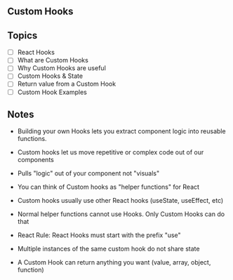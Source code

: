 ## Custom Hooks

## Topics
- [ ] React Hooks
- [ ] What are Custom Hooks
- [ ] Why Custom Hooks are useful
- [ ] Custom Hooks & State
- [ ] Return value from a Custom Hook
- [ ] Custom Hook Examples

## Notes

* Building your own Hooks lets you extract component logic into reusable functions.

* Custom hooks let us move repetitive or complex code out of our components

* Pulls "logic" out of your component not "visuals"

* You can think of Custom hooks as "helper functions" for React

* Custom hooks usually use other React hooks (useState, useEffect, etc)

* Normal helper functions cannot use Hooks. Only Custom Hooks can do that

* React Rule: React Hooks must start with the prefix "use"

* Multiple instances of the same custom hook do not share state

* A Custom Hook can return anything you want (value, array, object, function)
